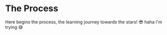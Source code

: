 <h1>The Process</h1>
<p>Here begins the process, the learning journey towards the stars! 😎
haha I'm trying 😅 </p>
